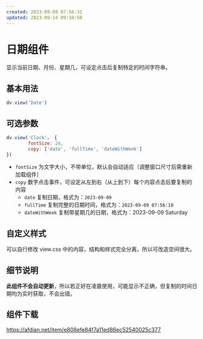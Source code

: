 ```yaml
---
created: 2023-09-09 07:56:31
updated: 2023-09-14 09:10:50
---
```

# 日期组件

显示当前日期、月份、星期几，可设定点击后复制特定的时间字符串。

## 基本用法

```js
dv.view('Date')
```

## 可选参数

```js
dv.view('Clock'， {
        fontSize: 24,
        copy: ['date', 'fullTime', 'dateWithWeek']
})
```

- `fontSize` 为文字大小，不带单位，默认会自动适应（调整窗口尺寸后需重新加载组件）
- `copy` 数字点击事件，可设定从左到右（从上到下）每个内容点击后要复制的内容
  - `date` 复制日期，格式为：`2023-09-09`
  - `fullTime` 复制完整的日期时间，格式为：`2023-09-09 07:56:10`
  - `dateWithWeek` 复制带星期几的日期，格式为：2023-09-09 Saturday

## 自定义样式

可以自行修改 view.css 中的内容，结构和样式完全分离，所以可改造空间很大。

## 细节说明

**此组件不会自动更新**，所以若正好在凌晨使用，可能显示不正确，但复制的时间日期均为实时获取，不会出错。

## 组件下载

https://afdian.net/item/e808efe84f7a11ed86ec52540025c377